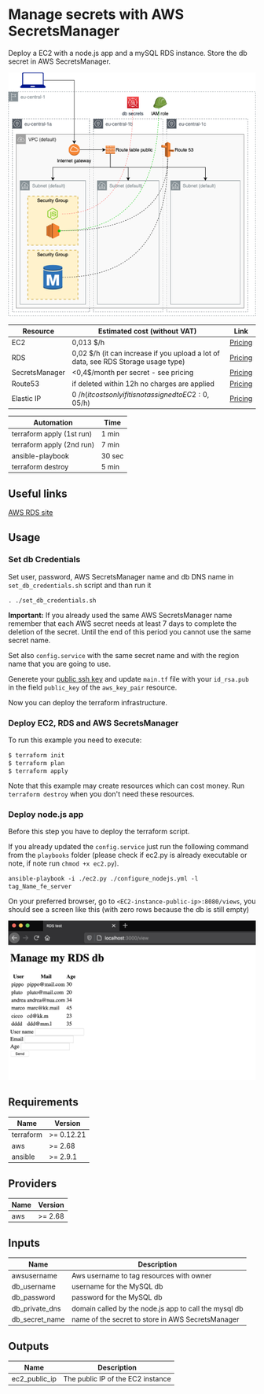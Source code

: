 # Manage secrets with AWS SecretsManager

Deploy a EC2 with a node.js app and a mySQL RDS instance. Store the db secret in AWS SecretsManager.

![appview](./images/Secretsarchitecture.png)


| Resource | Estimated cost (without VAT) | Link |
|------|---------|---------|
| EC2 | 0,013 $/h | [Pricing](https://aws.amazon.com/ec2/pricing/on-demand/) |
| RDS | 0,02 $/h (it can increase if you upload a lot of data, see RDS Storage usage type)| [Pricing](https://aws.amazon.com/rds/mysql/pricing/?pg=pr&loc=2) |
| SecretsManager | <0,4$/month per secret - see pricing | [Pricing](https://aws.amazon.com/secrets-manager/pricing/) |
| Route53 | if deleted within 12h no charges are applied | [Pricing](https://aws.amazon.com/route53/pricing/) |
| Elastic IP | 0 $/h (it costs only if it is not assigned to EC2: 0,05$/h)| [Pricing](https://aws.amazon.com/premiumsupport/knowledge-center/elastic-ip-charges/) |

| Automation | Time |
|------|---------|
| terraform apply (1st run) | 1 min |
| terraform apply (2nd run) | 7 min |
| ansible-playbook | 30 sec |
| terraform destroy | 5 min |

## Useful links

[AWS RDS site](https://docs.aws.amazon.com/rds/index.html?nc2=h_ql_doc_rds)

## Usage

### Set db Credentials

Set user, password, AWS SecretsManager name and db DNS name in `set_db_credentials.sh` script and than run it
```
. ./set_db_credentials.sh
```
**Important:** If you already used the same AWS SecretsManager name remember that each AWS secret needs at least 7 days to complete the deletion of the secret. Until the end of this period you cannot use the same secret name.

Set also `config.service` with the same secret name and with the region name that you are going to use.

Generete your [public ssh key](https://www.ssh.com/ssh/keygen/) and update `main.tf` file with your `id_rsa.pub` in the field `public_key` of the `aws_key_pair` resource.

Now you can deploy the terraform infrastructure.

### Deploy EC2, RDS and AWS SecretsManager

To run this example you need to execute:

```
$ terraform init
$ terraform plan
$ terraform apply
```

Note that this example may create resources which can cost money. Run `terraform destroy` when you don't need these resources.

### Deploy node.js app

Before this step you have to deploy the terraform script.

If you already updated the `config.service` just run the following command from the `playbooks` folder (please check if ec2.py is already executable or note, if note run `chmod +x ec2.py`).
```
ansible-playbook -i ./ec2.py ./configure_nodejs.yml -l tag_Name_fe_server
```

On your preferred browser, go to `<EC2-instance-public-ip>:8080/views`, you should see a screen like this (with zero rows because the db is still empty)

![appview](./images/appview.png)

## Requirements

| Name | Version |
|------|---------|
| terraform | >= 0.12.21 |
| aws | >= 2.68 |
| ansible | >= 2.9.1 |

## Providers

| Name | Version |
|------|---------|
| aws | >= 2.68 |

## Inputs

| Name | Description |
|------|---------|
| awsusername | Aws username to tag resources with owner |
| db_username | username for the MySQL db |
| db_password | password for the MySQL db |
| db_private_dns | domain called by the node.js app to call the mysql db |
| db_secret_name | name of the secret to store in AWS SecretsManager |

## Outputs

| Name | Description |
|------|-------------|
| ec2_public_ip | The public IP of the EC2 instance |
